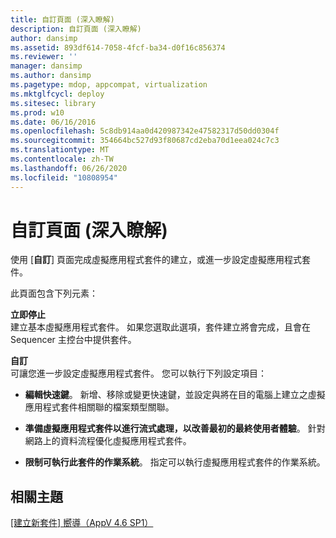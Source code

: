 ```yaml
---
title: 自訂頁面 (深入瞭解)
description: 自訂頁面 (深入瞭解)
author: dansimp
ms.assetid: 893df614-7058-4fcf-ba34-d0f16c856374
ms.reviewer: ''
manager: dansimp
ms.author: dansimp
ms.pagetype: mdop, appcompat, virtualization
ms.mktglfcycl: deploy
ms.sitesec: library
ms.prod: w10
ms.date: 06/16/2016
ms.openlocfilehash: 5c8db914aa0d420987342e47582317d50dd0304f
ms.sourcegitcommit: 354664bc527d93f80687cd2eba70d1eea024c7c3
ms.translationtype: MT
ms.contentlocale: zh-TW
ms.lasthandoff: 06/26/2020
ms.locfileid: "10808954"
---
```

# 自訂頁面 (深入瞭解)


使用 [**自訂**] 頁面完成虛擬應用程式套件的建立，或進一步設定虛擬應用程式套件。

此頁面包含下列元素：

<a href="" id="stop-now"></a>**立即停止**  
建立基本虛擬應用程式套件。 如果您選取此選項，套件建立將會完成，且會在 Sequencer 主控台中提供套件。

<a href="" id="customize"></a>**自訂**  
可讓您進一步設定虛擬應用程式套件。 您可以執行下列設定項目：

-   **編輯快速鍵**。 新增、移除或變更快速鍵，並設定與將在目的電腦上建立之虛擬應用程式套件相關聯的檔案類型關聯。

-   **準備虛擬應用程式套件以進行流式處理，以改善最初的最終使用者體驗**。 針對網路上的資料流程優化虛擬應用程式套件。

-   **限制可執行此套件的作業系統**。 指定可以執行虛擬應用程式套件的作業系統。

## 相關主題


[[建立新套件] 嚮導（AppV 4.6 SP1）](create-new-package-wizard---appv-46-sp1-.md)

 

 





